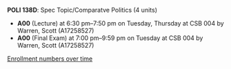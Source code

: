 **POLI 138D**: Spec Topic/Comparatve Politics (4 units)

- **A00** (Lecture) at 6:30 pm–7:50 pm on Tuesday, Thursday at CSB 004 by Warren, Scott (A17258527)
- **A00** (Final Exam) at 7:00 pm–9:59 pm on Tuesday at CSB 004 by Warren, Scott (A17258527)

[Enrollment numbers over time](./POLI138D.tsv)
